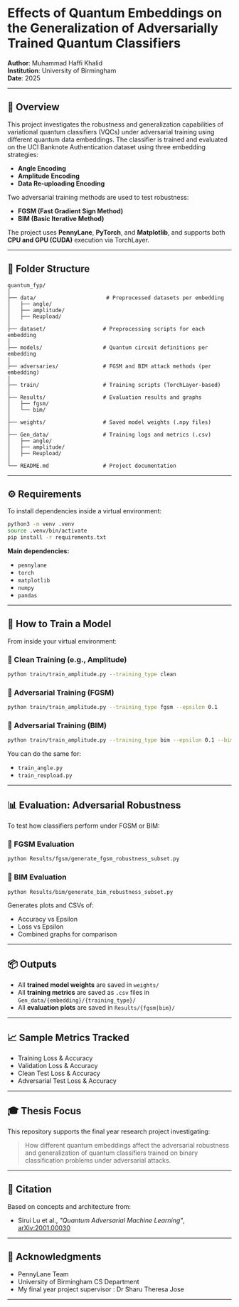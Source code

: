 # Effects of Quantum Embeddings on the Generalization of Adversarially Trained Quantum Classifiers

**Author**: Muhammad Haffi Khalid  
**Institution**: University of Birmingham  
**Date**: 2025  

---

## 📘 Overview

This project investigates the robustness and generalization capabilities of variational quantum classifiers (VQCs) under adversarial training using different quantum data embeddings. The classifier is trained and evaluated on the UCI Banknote Authentication dataset using three embedding strategies:

- **Angle Encoding**
- **Amplitude Encoding**
- **Data Re-uploading Encoding**

Two adversarial training methods are used to test robustness:

- **FGSM (Fast Gradient Sign Method)**
- **BIM (Basic Iterative Method)**

The project uses **PennyLane**, **PyTorch**, and **Matplotlib**, and supports both **CPU and GPU (CUDA)** execution via TorchLayer.

---

## 📁 Folder Structure

```text
quantum_fyp/
│
├── data/                      # Preprocessed datasets per embedding
│   ├── angle/
│   ├── amplitude/
│   ├── Reupload/
│
├── dataset/                  # Preprocessing scripts for each embedding
│
├── models/                   # Quantum circuit definitions per embedding
│
├── adversaries/              # FGSM and BIM attack methods (per embedding)
│
├── train/                    # Training scripts (TorchLayer-based)
│
├── Results/                  # Evaluation results and graphs
│   ├── fgsm/
│   └── bim/
│
├── weights/                  # Saved model weights (.npy files)
│
├── Gen_data/                 # Training logs and metrics (.csv)
│   ├── angle/
│   ├── amplitude/
│   ├── Reupload/
│
└── README.md                 # Project documentation
```

---

## ⚙️ Requirements

To install dependencies inside a virtual environment:

```bash
python3 -m venv .venv
source .venv/bin/activate
pip install -r requirements.txt
```

**Main dependencies:**
- `pennylane`
- `torch`
- `matplotlib`
- `numpy`
- `pandas`

---

## 🚀 How to Train a Model

From inside your virtual environment:

### 🔹 Clean Training (e.g., Amplitude)

```bash
python train/train_amplitude.py --training_type clean
```

### 🔹 Adversarial Training (FGSM)

```bash
python train/train_amplitude.py --training_type fgsm --epsilon 0.1
```

### 🔹 Adversarial Training (BIM)

```bash
python train/train_amplitude.py --training_type bim --epsilon 0.1 --bim_alpha 0.03 --bim_iter 5
```

You can do the same for:
- `train_angle.py`
- `train_reupload.py`

---

## 📊 Evaluation: Adversarial Robustness

To test how classifiers perform under FGSM or BIM:

### 🔹 FGSM Evaluation

```bash
python Results/fgsm/generate_fgsm_robustness_subset.py
```

### 🔹 BIM Evaluation

```bash
python Results/bim/generate_bim_robustness_subset.py
```

Generates plots and CSVs of:
- Accuracy vs Epsilon
- Loss vs Epsilon
- Combined graphs for comparison

---

## 📦 Outputs

- All **trained model weights** are saved in `weights/`
- All **training metrics** are saved as `.csv` files in `Gen_data/{embedding}/{training_type}/`
- All **evaluation plots** are saved in `Results/{fgsm|bim}/`

---

## 📈 Sample Metrics Tracked

- Training Loss & Accuracy
- Validation Loss & Accuracy
- Clean Test Loss & Accuracy
- Adversarial Test Loss & Accuracy

---

## 🎓 Thesis Focus

This repository supports the final year research project investigating:

> How different quantum embeddings affect the adversarial robustness and generalization of quantum classifiers trained on binary classification problems under adversarial attacks.

---

## 📎 Citation

Based on concepts and architecture from:

- Sirui Lu et al., *"Quantum Adversarial Machine Learning"*, [arXiv:2001.00030](https://arxiv.org/abs/2001.00030)

---

## 🙏 Acknowledgments

- PennyLane Team  
- University of Birmingham CS Department  
- My final year project supervisor : Dr Sharu Theresa Jose

---
